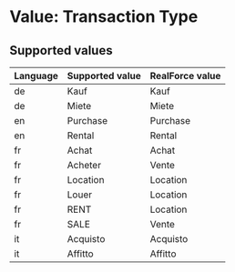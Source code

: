 # Value: Transaction Type

## Supported values

| Language | Supported value | RealForce value |
| :--- | :--- | :--- |
| de | Kauf | Kauf |
| de | Miete | Miete |
| en | Purchase | Purchase |
| en | Rental | Rental |
| fr | Achat | Achat |
| fr | Acheter | Vente |
| fr | Location | Location |
| fr | Louer | Location |
| fr | RENT | Location |
| fr | SALE | Vente |
| it | Acquisto | Acquisto |
| it | Affitto | Affitto |
